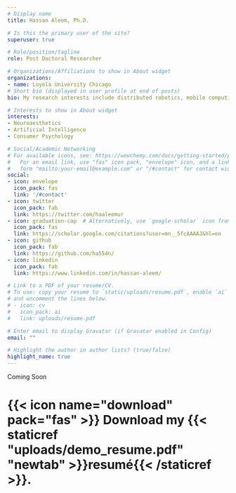 ```yaml
---
# Display name
title: Hassan Aleem, Ph.D.

# Is this the primary user of the site?
superuser: true

# Role/position/tagline
role: Post Doctoral Researcher

# Organizations/Affiliations to show in About widget
organizations:
- name: Loyola University Chicago
# Short bio (displayed in user profile at end of posts)
bio: My research interests include distributed robotics, mobile computing and programmable matter.

# Interests to show in About widget
interests:
- Neuroaesthetics
- Artificial Intelligence
- Consumer Psychology

# Social/Academic Networking
# For available icons, see: https://wowchemy.com/docs/getting-started/page-builder/#icons
#   For an email link, use "fas" icon pack, "envelope" icon, and a link in the
#   form "mailto:your-email@example.com" or "/#contact" for contact widget.
social:
- icon: envelope
  icon_pack: fas
  link: '/#contact'
- icon: twitter
  icon_pack: fab
  link: https://twitter.com/haaleemur
- icon: graduation-cap  # Alternatively, use `google-scholar` icon from `ai` icon pack
  icon_pack: fas
  link: https://scholar.google.com/citations?user=mn__5fcAAAAJ&hl=en
- icon: github
  icon_pack: fab
  link: https://github.com/ha554n/
- icon: linkedin
  icon_pack: fab
  link: https://www.linkedin.com/in/hassan-aleem/

# Link to a PDF of your resume/CV.
# To use: copy your resume to `static/uploads/resume.pdf`, enable `ai` icons in `params.toml`, 
# and uncomment the lines below.
# - icon: cv
#   icon_pack: ai
#   link: uploads/resume.pdf

# Enter email to display Gravatar (if Gravatar enabled in Config)
email: ""

# Highlight the author in author lists? (true/false)
highlight_name: true
---
```


Coming Soon

# {{< icon name="download" pack="fas" >}} Download my {{< staticref "uploads/demo_resume.pdf" "newtab" >}}resumé{{< /staticref >}}.
